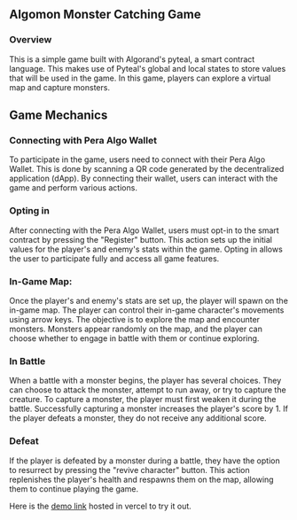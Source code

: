 ## Algomon Monster Catching Game
### Overview
This is a simple game built with Algorand's pyteal, a smart contract language. 
This makes use of Pyteal's global and local states to store values that will be used in the game.
 In this game, players can explore a virtual map and capture monsters.

## Game Mechanics

### Connecting with Pera Algo Wallet

To participate in the game, users need to connect with their Pera Algo Wallet. This is done by scanning a QR code generated by the decentralized application (dApp). By connecting their wallet, users can interact with the game and perform various actions.

### Opting in

After connecting with the Pera Algo Wallet, users must opt-in to the smart contract by pressing the "Register" button. This action sets up the initial values for the player's and enemy's stats within the game. Opting in allows the user to participate fully and access all game features.

### In-Game Map:

Once the player's and enemy's stats are set up, the player will spawn on the in-game map. The player can control their in-game character's movements using arrow keys. The objective is to explore the map and encounter monsters. Monsters appear randomly on the map, and the player can choose whether to engage in battle with them or continue exploring.

### In Battle

When a battle with a monster begins, the player has several choices. They can choose to attack the monster, attempt to run away, or try to capture the creature. To capture a monster, the player must first weaken it during the battle. Successfully capturing a monster increases the player's score by 1. If the player defeats a monster, they do not receive any additional score.

### Defeat

If the player is defeated by a monster during a battle, they have the option to resurrect by pressing  the "revive character" button. This action replenishes the player's health and respawns them on the map, allowing them to continue playing the game.

Here is the [demo link](https://algomon.vercel.app/) hosted in vercel to try it out.
